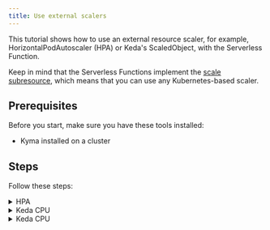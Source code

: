 ```yaml
---
title: Use external scalers
---
```


This tutorial shows how to use an external resource scaler, for example, HorizontalPodAutoscaler (HPA) or Keda's ScaledObject, with the Serverless Function.

Keep in mind that the Serverless Functions implement the [scale subresource](https://kubernetes.io/docs/tasks/extend-kubernetes/custom-resources/custom-resource-definitions/#scale-subresource), which means that you can use any Kubernetes-based scaler.

## Prerequisites

Before you start, make sure you have these tools installed:

- Kyma installed on a cluster

## Steps

Follow these steps:

<div tabs name="steps" group="create-function">
  <details>
  <summary label="hpa">
  HPA
  </summary>

1. Create your Function with the `replicas` value set to 1, to prevent the internal Serverless HPA creation:

    ```yaml
    cat <<EOF | kubectl apply -f -
    apiVersion: serverless.kyma-project.io/v1alpha2
    kind: Function
    metadata:
      name: scaled-function
    spec:
      runtime: nodejs14
      replicas: 1
      source:
        inline:
          dependencies: ""
          source: |
            module.exports = {
              main: function(event, context) {
                return 'Hello World!'
              }
            }
    EOF
    ```

2. Create your HPA using kubectl:

    ```bash
    kubectl autoscale function scaled-function --cpu-percent=50 --min=5 --max=10
    ```

3. After a few seconds your HPA should be up to date and contain information about the actual replicas:

    ```bash
    kubectl get hpa scaled-function
    ```

    You should get a result similar to this example:

    ```bash
    NAME              REFERENCE                  TARGETS   MINPODS   MAXPODS   REPLICAS   AGE
    scaled-function   Function/scaled-function   1%/50%    5         10        5          61s
    ```

  </details>
  <details>
  <summary label="keda">
  Keda CPU
  </summary>

1. Install [Keda](https://keda.sh/docs/2.8/deploy/) if it is not present on your cluster.

2. Create your Function with the `replicas` value set to 1, to prevent the internal Serverless HPA creation:

    ```yaml
    cat <<EOF | kubectl apply -f -
    apiVersion: serverless.kyma-project.io/v1alpha2
    kind: Function
    metadata:
      name: scaled-function
    spec:
      runtime: nodejs14
      replicas: 1
      source:
        inline:
          dependencies: ""
          source: |
            module.exports = {
              main: function(event, context) {
                return 'Hello World!'
              }
            }
    EOF
    ```

3. Create the ScaledObject resource:

    ```yaml
    cat <<EOF | kubectl apply -f -
    apiVersion: keda.sh/v1alpha1
    kind: ScaledObject
    metadata:
      name: scaled-function
    spec:
      scaleTargetRef:
        apiVersion:    serverless.kyma-project.io/v1alpha2
        kind:          Function
        name:          scaled-function
      minReplicaCount:  5
      maxReplicaCount:  10
      triggers:
      - type: cpu
        metricType: Utilization
        metadata:
          value: "50"
    EOF
    ```

    >**NOTE:** in this tutorial we use the `cpu` trigger because of its simple configuration. If you want to use another trigger check the official [list of supported triggers](https://keda.sh/docs/2.8/scalers/).

4. After a few seconds ScaledObject should be up to date and contain information about actual replicas:

    ```bash
    kubectl get scaledobject scaled-function
    ```

    You should get a result similar to this example:

    ```bash
    NAME              SCALETARGETKIND                                SCALETARGETNAME   MIN   MAX   TRIGGERS   AUTHENTICATION   READY   ACTIVE   FALLBACK   AGE
    scaled-function   serverless.kyma-project.io/v1alpha2.Function   scaled-function   5     10    cpu                         True    True     Unknown    4m15s
    ```

  </details>
  <details>
  <summary label="keda">
  Keda CPU
  </summary>

1. Install [Keda](https://keda.sh/docs/2.8/deploy/) if it is not present on your cluster.

2. Create your Function with the `replicas` value set to 1, to prevent the internal Serverless HPA creation:

    ```yaml
    cat <<EOF | kubectl apply -f -
    apiVersion: serverless.kyma-project.io/v1alpha2
    kind: Function
    metadata:
      name: scaled-function
    spec:
      runtime: nodejs14
      replicas: 1
      source:
        inline:
          dependencies: ""
          source: |
            module.exports = {
              main: function(event, context) {
                return 'Hello World!'
              }
            }
    EOF
    ```

3. Create the ScaledObject resource:

    ```yaml
    cat <<EOF | kubectl apply -f -
    apiVersion: keda.sh/v1alpha1
    kind: ScaledObject
    metadata:
      name: scaled-function
    spec:
      scaleTargetRef:
        apiVersion:    serverless.kyma-project.io/v1alpha2
        kind:          Function
        name:          scaled-function
      minReplicaCount:  5
      maxReplicaCount:  10
      triggers:
      - type: prometheus
        metadata:
          serverAddress: http://prometheus-operated.kyma-system.svc.cluster.local:9090
          metricName: istio_requests_total
          query: sum(rate(istio_requests_total{destination_service_namespace="default", destination_service_name="scaled-function"}[2m]))
          threshold: '6.5'
          activationThreshold: '0'
    EOF
    ```

</details>
</div>
